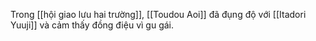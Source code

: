 Trong [[hội giao lưu hai trường]], [[Toudou Aoi]] đã đụng độ với [[Itadori Yuuji]] và cảm thấy đồng điệu vì gu gái.
